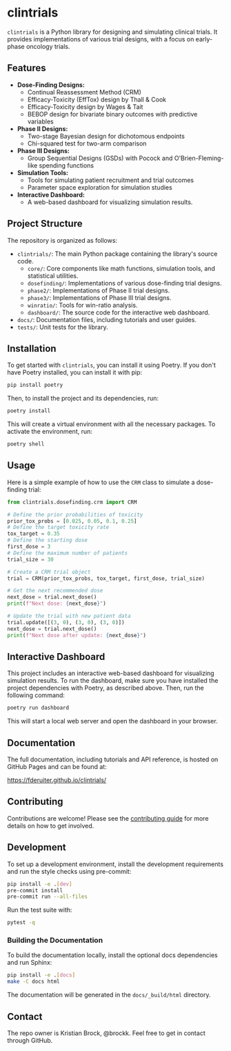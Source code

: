 # clintrials

`clintrials` is a Python library for designing and simulating clinical trials. It provides implementations of various trial designs, with a focus on early-phase oncology trials.

## Features

*   **Dose-Finding Designs:**
    *   Continual Reassessment Method (CRM)
    *   Efficacy-Toxicity (EffTox) design by Thall & Cook
    *   Efficacy-Toxicity design by Wages & Tait
    *   BEBOP design for bivariate binary outcomes with predictive variables
*   **Phase II Designs:**
    *   Two-stage Bayesian design for dichotomous endpoints
    *   Chi-squared test for two-arm comparison
*   **Phase III Designs:**
    *   Group Sequential Designs (GSDs) with Pocock and O'Brien-Fleming-like spending functions
*   **Simulation Tools:**
    *   Tools for simulating patient recruitment and trial outcomes
    *   Parameter space exploration for simulation studies
*   **Interactive Dashboard:**
    *   A web-based dashboard for visualizing simulation results.

## Project Structure

The repository is organized as follows:

*   `clintrials/`: The main Python package containing the library's source code.
    *   `core/`: Core components like math functions, simulation tools, and statistical utilities.
    *   `dosefinding/`: Implementations of various dose-finding trial designs.
    *   `phase2/`: Implementations of Phase II trial designs.
    *   `phase3/`: Implementations of Phase III trial designs.
    *   `winratio/`: Tools for win-ratio analysis.
    *   `dashboard/`: The source code for the interactive web dashboard.
*   `docs/`: Documentation files, including tutorials and user guides.
*   `tests/`: Unit tests for the library.

## Installation

To get started with `clintrials`, you can install it using Poetry. If you don't have Poetry installed, you can install it with pip:

```bash
pip install poetry
```

Then, to install the project and its dependencies, run:

```bash
poetry install
```

This will create a virtual environment with all the necessary packages. To activate the environment, run:

```bash
poetry shell
```

## Usage

Here is a simple example of how to use the `CRM` class to simulate a dose-finding trial:

```python
from clintrials.dosefinding.crm import CRM

# Define the prior probabilities of toxicity
prior_tox_probs = [0.025, 0.05, 0.1, 0.25]
# Define the target toxicity rate
tox_target = 0.35
# Define the starting dose
first_dose = 3
# Define the maximum number of patients
trial_size = 30

# Create a CRM trial object
trial = CRM(prior_tox_probs, tox_target, first_dose, trial_size)

# Get the next recommended dose
next_dose = trial.next_dose()
print(f"Next dose: {next_dose}")

# Update the trial with new patient data
trial.update([(3, 0), (3, 0), (3, 0)])
next_dose = trial.next_dose()
print(f"Next dose after update: {next_dose}")
```

## Interactive Dashboard

This project includes an interactive web-based dashboard for visualizing simulation results. To run the dashboard, make sure you have installed the project dependencies with Poetry, as described above. Then, run the following command:

```bash
poetry run dashboard
```

This will start a local web server and open the dashboard in your browser.

## Documentation

The full documentation, including tutorials and API reference, is hosted on GitHub Pages and can be found at:

<https://fderuiter.github.io/clintrials/>

## Contributing

Contributions are welcome! Please see the [contributing guide](docs/contributing.md) for more details on how to get involved.

## Development

To set up a development environment, install the development requirements and run the style checks using pre-commit:

```bash
pip install -e .[dev]
pre-commit install
pre-commit run --all-files
```

Run the test suite with:

```bash
pytest -q
```

### Building the Documentation

To build the documentation locally, install the optional docs dependencies and run Sphinx:

```bash
pip install -e .[docs]
make -C docs html
```

The documentation will be generated in the `docs/_build/html` directory.

## Contact

The repo owner is Kristian Brock, @brockk. Feel free to get in contact through GitHub.
